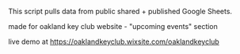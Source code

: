 This script pulls data from public shared + published Google Sheets.

made for oakland key club website - "upcoming events" section

live demo at https://oaklandkeyclub.wixsite.com/oaklandkeyclub
